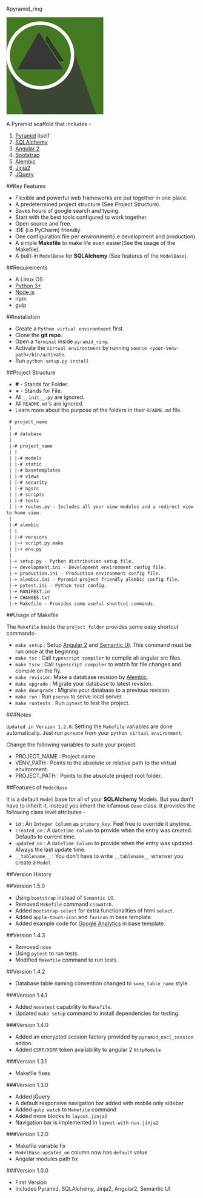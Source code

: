 #pyramid_ring

![Image not found](images/pyramid_ring.png)

A Pyramid scaffold that includes -

1. [Pyramid](http://www.pylonsproject.org/) itself
2. [SQLAlchemy](http://www.sqlalchemy.org/)
3. [Angular 2](https://angular.io/)
4. [Bootstrap](http://getbootstrap.com/)
5. [Alembic](http://alembic.zzzcomputing.com/)
6. [Jinja2](http://jinja.pocoo.org/docs/dev/)
7. [JQuery](https://jquery.com/)

##Key Features

* Flexible and powerful web frameworks are put together in one place.
* A predetermined project structure (See Project Structure).
* Saves hours of google search and typing.
* Start with the best tools configured to work together.
* Open source and free.
* IDE (i.o PyCharm) friendly.
* One configuration file per environment(i.e development and production).
* A simple **Makefile** to make life even easier(See the usage of the Makefile).
* A built-in `ModelBase` for **SQLAlchemy** (See features of the `ModelBase`).

##Requirements

* A Linux OS
* [Python 3+](https://www.python.org/downloads/)
* [Node.js](https://nodejs.org/en/)
* npm
* gulp

##Installation

- Create a `Python virtual environtment` first.
- Clone the **git repo**.
- Open a `Terminal` inside `pyramid_ring`. 
- Activate the `virtual environtment` by running `source <your-venv-path>/bin/activate`. 
- Run `python setup.py install`

##Project Structure

- **#** - Stands for Folder.
- **+** - Stands for File.
- All `__init__.py` are ignored.
- All `README.md`'s are ignored.
- Learn more about the purpose of the folders in their `README.md` file.

```
 # project_name
 |
 |-# database
 |
 |-# project_name
 | |
 | |-# models
 | |-# static
 | |-# basetemplates
 | |-# views
 | |-# security
 | |-# ngsrc
 | |-# scripts
 | |-# tests
 | |-+ routes.py - Includes all your view modules and a redirect view to home view.
 |
 |-# alembic
 | |
 | |-# versions
 | |-+ script.py.mako
 | |-+ env.py
 |
 |-+ setup.py - Python distribution setup file.
 |-+ development.ini - Development environment config file.
 |-+ production.ini - Production environment config file.
 |-+ alembic.ini - Pyramid project friendly alembic config file.
 |-+ pytest.ini - Python test config.
 |-+ MANIFEST.in
 |-+ CHANGES.txt
 |-+ Makefile - Provides some useful shortcut commands.
```

##Usage of Makefile 

The `Makefile` inside the `project folder` provides some easy shortcut commands-

- `make setup` : Setup [Angular 2](https://angular.io/) and [Semantic UI](http://semantic-ui.com/). This command must be run once at the beginnng.
- `make tsc` : Call `typescript compiler` to compile all angular src files.
- `make tscw` : Call `typescript compiler` to watch for file changes and compile on the fly.
- `make revision`: Make a database revision by [Alembic](http://alembic.zzzcomputing.com/).
- `make upgrade` : Migrate your database to latest revision.
- `make downgrade` : Migrate your database to a previous revision.
- `make run` : Run `pserve` to serve local server.
- `make runtests` : Run `pytest` to test the project.

###Notes

`Updated in Version 1.2.0`: Setting the `Makefile` variables are done automatically. Just run `pcreate` from your 
`python virtual environment`.

Change the following variables to suite your project.

- PROJECT_NAME : Project name
- VENV_PATH : Points to the absolute or relative path to the virtual environment.
- PROJECT_PATH : Points to the absolute project root folder.

##Features of `ModelBase`

It is a default `Model` base for all of your **SQLAlchemy** Models. But you don't have to inherit it, instead you 
inherit the infamous `Base` class. It provides the following class level attributes -

- `id` : An `Integer Column` as `primary_key`. Feel free to override it anytime.
- `created_on` : A `DateTime Column` to provide when the entry was created. Defaults to current time.
- `updated_on` : A `DateTime Column` to provide when the entry was updated. Always the last update time.
- `__tablename__` : You don't have to write `__tablename__` whenver you create a `Model`

##Version History

##Version 1.5.0
* Using `bootstrap` instead of `Semantic UI`.
* Removed `Makefile` command `csswatch`.
* Added `bootstrap-select` for extra functionalities of html `select`.
* Added `apple-touch-icon` and `favicon` in base template.
* Added example code for [Google Analytics](https://analytics.google.com/) in base template.

##Version 1.4.3
* Removed `nose`
* Using `pytest` to run tests.
* Modified `Makefile` command to run tests.

##Version 1.4.2
* Database table naming convention changed to `some_table_name` style.

###Version 1.4.1
* Added `nosetest` capability to `Makefile`.
* Updated `make setup` command to install dependencies for testing.

###Version 1.4.0
* Added an encrypted session factory provided by `pyramid_nacl_session` addon.
* Added `CSRF/XSRF` token availability to angular 2 `HttpModule`

###Version 1.3.1
* Makefile fixes

###Version 1.3.0
* Added jQuery
* A default responsive navigation bar added with mobile only sidebar
* Added `gulp watch` to `Makefile` command
* Added more blocks to `layout.jinja2`
* Navigation bar is implemented in `layout-with-nav.jinja2`

###Version 1.2.0

* Makefile variable fix
* `ModelBase.updated_on` column now has `default` value.
* Angular modules path fix

###Version 1.0.0

* First Version
* Includes Pyramid, SQLAlchemy, Jinja2, Angular2, Semantic UI
